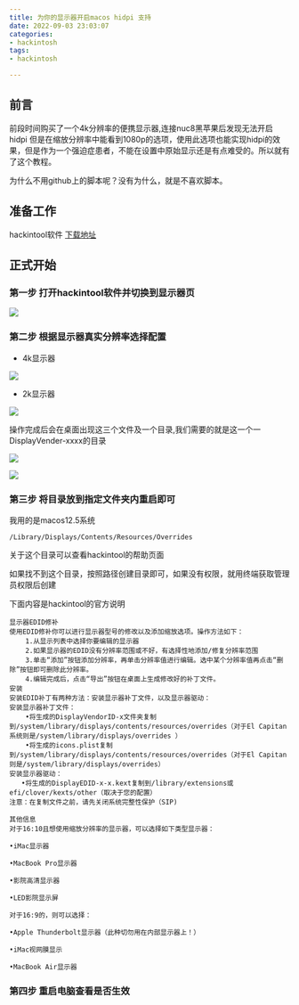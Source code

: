 ```yaml
---
title: 为你的显示器开启macos hidpi 支持
date: 2022-09-03 23:03:07
categories:
- hackintosh
tags:
- hackintosh

---
```


## 前言
前段时间购买了一个4k分辨率的便携显示器,连接nuc8黑苹果后发现无法开启hidpi 但是在缩放分辨率中能看到1080p的选项，使用此选项也能实现hidpi的效果，但是作为一个强迫症患者，不能在设置中原始显示还是有点难受的。所以就有了这个教程。
<!--more-->
为什么不用github上的脚本呢？没有为什么，就是不喜欢脚本。

## 准备工作

hackintool软件 [下载地址](https://github.com/headkaze/Hackintool/releases)

## 正式开始
### 第一步 打开hackintool软件并切换到显示器页

![](https://raw.githubusercontent.com/sxzhi799/blog_tuchuang/main/img/202209/202209132317669.png)

### 第二步 根据显示器真实分辨率选择配置
* 4k显示器

![](https://raw.githubusercontent.com/sxzhi799/blog_tuchuang/main/img/202209/202209132318541.png)

* 2k显示器

![](https://raw.githubusercontent.com/sxzhi799/blog_tuchuang/main/img/202209/202209132319359.png)


操作完成后会在桌面出现这三个文件及一个目录,我们需要的就是这一个一DisplayVender-xxxx的目录

![](https://raw.githubusercontent.com/sxzhi799/blog_tuchuang/main/img/202209/202209132320165.png)

![](https://raw.githubusercontent.com/sxzhi799/blog_tuchuang/main/img/202209/202209132320000.png)

### 第三步 将目录放到指定文件夹内重启即可
我用的是macos12.5系统

`/Library/Displays/Contents/Resources/Overrides`

关于这个目录可以查看hackintool的帮助页面


如果找不到这个目录，按照路径创建目录即可，如果没有权限，就用终端获取管理员权限后创建


下面内容是hackintool的官方说明
```
显示器EDID修补
使用EDID修补你可以进行显示器型号的修改以及添加缩放选项。操作方法如下：
    1.从显示列表中选择你要编辑的显示器
    2.如果显示器的EDID没有分辨率范围或不好，有选择性地添加/修复分辨率范围
    3.单击“添加”按钮添加分辨率，再单击分辨率值进行编辑。选中某个分辨率值再点击“删除”按钮即可删除此分辨率。
    4.编辑完成后，点击“导出”按钮在桌面上生成修改好的补丁文件。
安装
安装EDID补丁有两种方法：安装显示器补丁文件，以及显示器驱动：
安装显示器补丁文件：
    •将生成的DisplayVendorID-x文件夹复制到/system/library/displays/contents/resources/overrides（对于El Capitan系统则是/system/library/displays/overrides ）
    •将生成的icons.plist复制到/system/library/displays/contents/resources/overrides（对于El Capitan则是/system/library/displays/overrides）
安装显示器驱动：
   •将生成的DisplayEDID-x-x.kext复制到/library/extensions或efi/clover/kexts/other（取决于您的配置）
注意：在复制文件之前，请先关闭系统完整性保护（SIP)

其他信息
对于16:10且想使用缩放分辨率的显示器，可以选择如下类型显示器：

•iMac显示器

•MacBook Pro显示器

•影院高清显示器

•LED影院显示屏

对于16:9的，则可以选择：

•Apple Thunderbolt显示器（此种切勿用在内部显示器上！）

•iMac视网膜显示

•MacBook Air显示器
```

### 第四步 重启电脑查看是否生效
